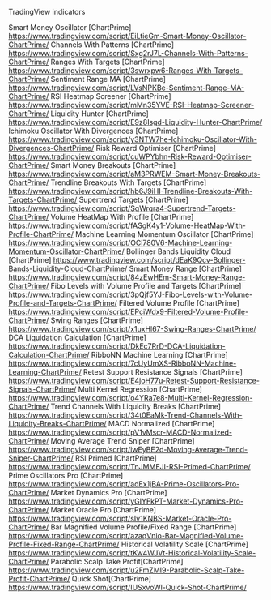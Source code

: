 TradingView indicators

Smart Money Oscillator [ChartPrime]
https://www.tradingview.com/script/EiLtieGm-Smart-Money-Oscillator-ChartPrime/
Channels With Patterns [ChartPrime]
https://www.tradingview.com/script/Sxg2rJ7L-Channels-With-Patterns-ChartPrime/
Ranges With Targets [ChartPrime]
https://www.tradingview.com/script/3swrxpw6-Ranges-With-Targets-ChartPrime/
Sentiment Range MA [ChartPrime]
https://www.tradingview.com/script/LVsNPKBe-Sentiment-Range-MA-ChartPrime/
RSI Heatmap Screener [ChartPrime]
https://www.tradingview.com/script/mMn35YVE-RSI-Heatmap-Screener-ChartPrime/
Liquidity Hunter [ChartPrime]
https://www.tradingview.com/script/E9z8Isgd-Liquidity-Hunter-ChartPrime/
Ichimoku Oscillator With Divergences [ChartPrime]
https://www.tradingview.com/script/y3NTW7he-Ichimoku-Oscillator-With-Divergences-ChartPrime/
Risk Reward Optimiser [ChartPrime]
https://www.tradingview.com/script/cuWPYbhn-Risk-Reward-Optimiser-ChartPrime/
Smart Money Breakouts [ChartPrime]
https://www.tradingview.com/script/aM3PRWEM-Smart-Money-Breakouts-ChartPrime/
Trendline Breakouts With Targets [ChartPrime]
https://www.tradingview.com/script/hb6J9iHI-Trendline-Breakouts-With-Targets-ChartPrime/
Supertrend Targets [ChartPrime]
https://www.tradingview.com/script/SqWrqra4-Supertrend-Targets-ChartPrime/
Volume HeatMap With Profile [ChartPrime]
https://www.tradingview.com/script/fASgK4y1-Volume-HeatMap-With-Profile-ChartPrime/
Machine Learning Momentum Oscillator [ChartPrime]
https://www.tradingview.com/script/OCl780V6-Machine-Learning-Momentum-Oscillator-ChartPrime/
Bollinger Bands Liquidity Cloud [ChartPrime]
https://www.tradingview.com/script/dEaK9Qcv-Bollinger-Bands-Liquidity-Cloud-ChartPrime/
Smart Money Range [ChartPrime]
https://www.tradingview.com/script/84zEwHEm-Smart-Money-Range-ChartPrime/
Fibo Levels with Volume Profile and Targets [ChartPrime]
https://www.tradingview.com/script/3pQjf5YJ-Fibo-Levels-with-Volume-Profile-and-Targets-ChartPrime/
Filtered Volume Profile [ChartPrime]
https://www.tradingview.com/script/EPciWdx9-Filtered-Volume-Profile-ChartPrime/
Swing Ranges [ChartPrime]
https://www.tradingview.com/script/x1uxHl67-Swing-Ranges-ChartPrime/
DCA Liquidation Calculation [ChartPrime]
https://www.tradingview.com/script/DkEc7RrD-DCA-Liquidation-Calculation-ChartPrime/
RibboNN Machine Learning [ChartPrime]
https://www.tradingview.com/script/7cUyUmXS-RibboNN-Machine-Learning-ChartPrime/
Retest Support Resistance Signals [ChartPrime]
https://www.tradingview.com/script/E4joH77u-Retest-Support-Resistance-Signals-ChartPrime/
Multi Kernel Regression [ChartPrime]
https://www.tradingview.com/script/o4YRa7e8-Multi-Kernel-Regression-ChartPrime/
Trend Channels With Liquidity Breaks [ChartPrime]
https://www.tradingview.com/script/34t0EaMk-Trend-Channels-With-Liquidity-Breaks-ChartPrime/
MACD Normalized [ChartPrime]
https://www.tradingview.com/script/pV1vMscr-MACD-Normalized-ChartPrime/
Moving Average Trend Sniper [ChartPrime]
https://www.tradingview.com/script/iwEyBE2d-Moving-Average-Trend-Sniper-ChartPrime/
RSI Primed [ChartPrime]
https://www.tradingview.com/script/TnJMMEJI-RSI-Primed-ChartPrime/
Prime Oscillators Pro [ChartPrime]
https://www.tradingview.com/script/adEx1jBA-Prime-Oscillators-Pro-ChartPrime/
Market Dynamics Pro [ChartPrime]
https://www.tradingview.com/script/yGIYFkPT-Market-Dynamics-Pro-ChartPrime/
Market Oracle Pro [ChartPrime]
https://www.tradingview.com/script/sIv1KNBS-Market-Oracle-Pro-ChartPrime/
Bar Magnified Volume Profile/Fixed Range [ChartPrime]
https://www.tradingview.com/script/azaqVnio-Bar-Magnified-Volume-Profile-Fixed-Range-ChartPrime/
Historical Volatility Scale [ChartPrime]
https://www.tradingview.com/script/tKw4WJVt-Historical-Volatility-Scale-ChartPrime/
Parabolic Scalp Take Profit[ChartPrime]
https://www.tradingview.com/script/u2FmZMI9-Parabolic-Scalp-Take-Profit-ChartPrime/
Quick Shot[ChartPrime]
https://www.tradingview.com/script/IUSxvoWl-Quick-Shot-ChartPrime/
